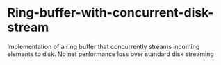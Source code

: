 # Ring-buffer-with-concurrent-disk-stream
Implementation of a ring buffer that concurrently streams incoming elements to disk. No net performance loss over standard  disk streaming
